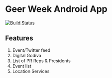 Geer Week Android App
=====================

[![Build Status](https://travis-ci.org/ippetad/geerweek.png?branch=master)](https://travis-ci.org/ippetad/geerweek)

Features
--------
1. Event/Twitter feed
2. Digital Godiva
3. List of PR Reps & Presidents
4. Event list
5. Location Services
